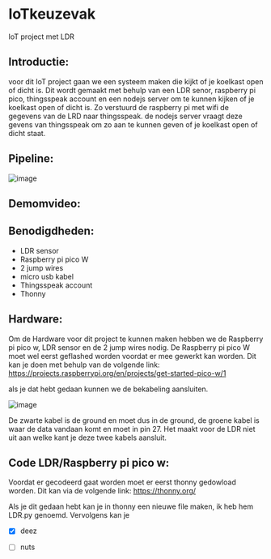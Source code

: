 # IoTkeuzevak
 IoT project met LDR

## Introductie:

 voor dit IoT project gaan we een systeem maken die kijkt of je koelkast open of dicht is.
 Dit wordt gemaakt met behulp van een LDR senor, raspberry pi pico, thingsspeak account en een nodejs server om 
 te kunnen kijken of je koelkast open of dicht is.
Zo verstuurd de raspberry pi met wifi de gegevens van de LRD naar thingsspeak. de nodejs server vraagt deze gevens van thingsspeak 
om zo aan te kunnen geven of je koelkast open of dicht staat.
 
## Pipeline:
![image](https://user-images.githubusercontent.com/115473282/232488705-e226af8a-86a3-4c4a-a2ea-f666278bd9f5.png)


## Demomvideo:


## Benodigdheden:
- LDR sensor
- Raspberry pi pico W
- 2 jump wires
- micro usb kabel
- Thingsspeak account
- Thonny

## Hardware:
Om de Hardware voor dit project te kunnen maken hebben we de Raspberry pi pico w, LDR sensor en de 2 jump wires nodig.
De Raspberry pi pico W moet wel eerst geflashed worden voordat er mee gewerkt kan worden. Dit kan je doen met behulp van de volgende link: https://projects.raspberrypi.org/en/projects/get-started-pico-w/1

als je dat hebt gedaan kunnen we de bekabeling aansluiten.

![image](https://user-images.githubusercontent.com/115473282/232494034-e0017f7c-e127-4d10-9462-6dbddb1bfc87.png)

De zwarte kabel is de ground en moet dus in de ground, de groene kabel is waar de data vandaan komt en moet in pin 27. 
Het maakt voor de LDR niet uit aan welke kant je deze twee kabels aansluit.


## Code LDR/Raspberry pi pico w:

Voordat er gecodeerd gaat worden moet er eerst thonny gedowload worden. 
Dit kan via de volgende link: https://thonny.org/

Als je dit gedaan hebt kan je in thonny een nieuwe file maken, ik heb hem LDR.py genoemd.
Vervolgens kan je 
- [x] deez
- [ ] nuts

